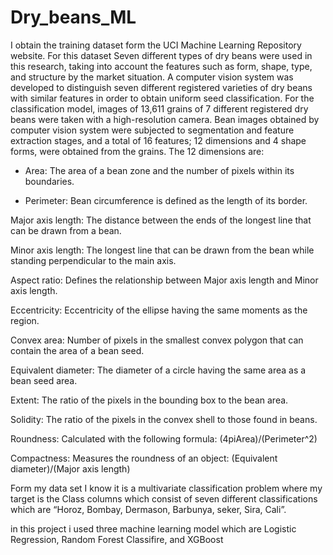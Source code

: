 # Dry_beans_ML

I obtain the training dataset form the UCI Machine Learning Repository website. For this dataset Seven different types of dry beans were used in this research, taking into account the features such as form, shape, type, and structure by the market situation. A computer vision system was developed to distinguish seven different registered varieties of dry beans with similar features in order to obtain uniform seed classification. For the classification model, images of 13,611 grains of 7 different registered dry beans were taken with a high-resolution camera. Bean images obtained by computer vision system were subjected to segmentation and feature extraction stages, and a total of 16 features; 12 dimensions and 4 shape forms, were obtained from the grains. The 12 dimensions are:

- Area: The area of a bean zone and the number of pixels within its boundaries.

- Perimeter: Bean circumference is defined as the length of its border.

Major axis length: The distance between the ends of the longest line that can be drawn from a bean.

Minor axis length: The longest line that can be drawn from the bean while standing perpendicular to the main axis.

Aspect ratio: Defines the relationship between Major axis length and Minor axis length.

Eccentricity: Eccentricity of the ellipse having the same moments as the region.

Convex area: Number of pixels in the smallest convex polygon that can contain the area of a bean seed.

Equivalent diameter: The diameter of a circle having the same area as a bean seed area.

Extent: The ratio of the pixels in the bounding box to the bean area.

Solidity: The ratio of the pixels in the convex shell to those found in beans.

Roundness: Calculated with the following formula: (4piArea)/(Perimeter^2)

Compactness: Measures the roundness of an object: (Equivalent diameter)/(Major axis length)

Form my data set I know it is a multivariate classification problem where my target is the Class columns which consist of seven different classifications which are “Horoz, Bombay, Dermason, Barbunya, seker, Sira, Cali”.

in this project i used three machine learning model which are Logistic Regression, Random Forest Classifire, and XGBoost

